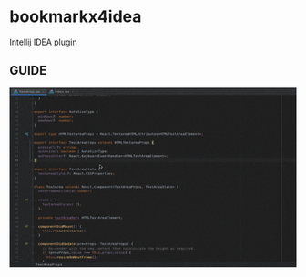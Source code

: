 # bookmarkx4idea

[Intellij IDEA plugin](https://plugins.jetbrains.com/plugin/12498-bookmarkx4idea)

## GUIDE

![screenshot.gif](docs/screenshot.gif)
